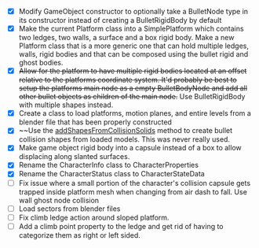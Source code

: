 - [x] Modify GameObject constructor to optionally take a BulletNode type in its constructor instead of creating a BulletRigidBody by default
- [x] Make the current Platform class into a SimplePlatform which contains two ledges, two walls, a surface and a box rigid body.  Make a new Platform class that is a more generic one that can hold multiple ledges, walls, rigid bodies and that can be composed using the bullet rigid and ghost bodies.
- [x] ~~Allow for the platform to have multiple rigid bodies located at an offset relative to the platforms coordinate system. It'd probably be best to setup the platforms main node as a empty BulletBodyNode and add all other bullet objects as children of the main node.~~ Use BulletRigidBody with multiple shapes instead.
- [x] Create a class to load platforms, motion planes, and entire levels from a blender file that has been properly constructed
- [x] ~~Use the [addShapesFromCollisionSolids](https://www.panda3d.org/reference/1.9.4/python/panda3d.bullet.BulletBodyNode#a27ec9d5f2712032c5f6177860ed749a7) method to create bullet collision shapes from loaded models.
This was never really used.
- [x] Make game object rigid body into a capsule instead of a box to allow displacing along slanted surfaces.
- [x] Rename the CharacterInfo class to CharacterProperties
- [x] Rename the CharacterStatus class to CharacterStateData
- [ ] Fix issue where a small portion of the character's collision capsule gets trapped inside platform mesh when changing from air dash to fall.  Use wall ghost node collision 
- [ ] Load sectors from blender files
- [ ] Fix climb ledge action around sloped platform.
- [ ] Add a climb point property to the ledge and get rid of having to categorize them as right or left sided.

